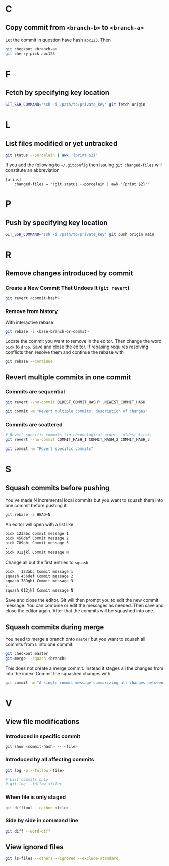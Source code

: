 # C

## Copy commit from `<branch-b>` to `<branch-a>`

Let the commit in question have hash `abc123`. Then

```bash
git checkout <branch-a>
git cherry-pick abc123
```

# F

## Fetch by specifying key location

```bash
GIT_SSH_COMMAND='ssh -i /path/to/private_key' git fetch origin
```

# L

## List files modified or yet untracked

```bash
git status --porcelain | awk '{print $2}'
```

If you add the following to `~/.gitconfig` then issuing `git changed-files` will constitute an abbreviation

```gitignore
[alias]
    changed-files = "!git status --porcelain | awk '{print $2}'"
```

# P

## Push by specifying key location

```bash
GIT_SSH_COMMAND='ssh -i /path/to/private_key' git push origin main
```

# R

## Remove changes introduced by commit

### Create a New Commit That Undoes It (`git revert`)

```bash
git revert <commit-hash>
```

### Remove from history

With interactive rebase

```bash
git rebase -i <base-branch-or-commit>
```

Locate the commit you want to remove in the editor. Then change the word `pick` to `drop`. Save and close the editor. If rebasing requires resolving conflicts then resolve them and continue the rebase with

```bash
git rebase --continue
```

## Revert multiple commits in one commit

### Commits are sequential

```bash
git revert --no-commit OLDEST_COMMIT_HASH^..NEWEST_COMMIT_HASH

git commit -m "Revert multiple commits: description of changes"
```

### Commits are scattered

```bash
# Revert specific commits (in chronological order - oldest first)
git revert --no-commit COMMIT_HASH_1 COMMIT_HASH_2 COMMIT_HASH_3

git commit -m "Revert specific commits"
```

# S

## Squash commits before pushing

You've made N incremental local commits but you want to squash them into one commit before pushing it.

```bash
git rebase -i HEAD~N
```

An editor will open with a list like:

```bash
pick 123abc Commit message 1
pick 456def Commit message 2
pick 789ghi Commit message 3
...
pick 012jkl Commit message N
```

Change all but the first entries to `squash`

```bash
pick   123abc Commit message 1
squash 456def Commit message 2
squash 789ghi Commit message 3
...
squash 012jkl Commit message N
```

Save and close the editor. Git will then prompt you to edit the new commit message. You can combine or edit the messages as needed. Then save and close the editor again. After that the commits will be squashed into one.

## Squash commits during merge

You need to merge a branch onto `master` but you want to squash all commits from `b` into one commit.

```bash
git checkout master
git merge --squash <branch>
```

This does not create a merge commit. Instead it stages all the changes from <branch> into the index. Commit the squashed changes with

```bash
git commit -m "A single commit message summarizing all changes between <branch> and master"
```

# V

## View file modifications

### Introduced in specific commit

```bash
git show <commit-hash> -- <file>
```

### Introduced by all affecting commits

```bash
git log -p --follow <file>

# List commits only
# git log --follow <file>
```

### When file is only staged

```bash
git difftool --cached <file>
```

### Side by side in command line

```bash
git diff --word-diff
```

## View ignored files

```bash
git ls-files --others --ignored --exclude-standard
```
